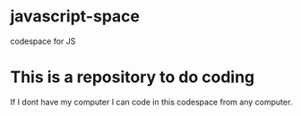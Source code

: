 # javascript-space
codespace for JS

# This is a repository to do coding

If I dont have my computer I can code in this codespace
from any computer.

